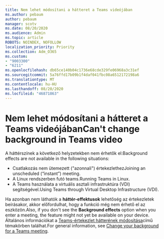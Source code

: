 ```yaml
---
title: Nem lehet módosítani a hátteret a Teams videójában
ms.author: pebaum
author: pebaum
manager: scotv
ms.date: 08/20/2020
ms.audience: Admin
ms.topic: article
ROBOTS: NOINDEX, NOFOLLOW
localization_priority: Priority
ms.collection: Adm_O365
ms.custom:
- "9003300"
- "6211"
ms.openlocfilehash: db65ce140b04c1736e68cde329fe06968a3c31ef
ms.sourcegitcommit: 5a76ffd17b09b1f4daf041fbc08a6512172198a6
ms.translationtype: MT
ms.contentlocale: hu-HU
ms.lasthandoff: 08/20/2020
ms.locfileid: "46871863"
---
```

# <a name="cant-change-background-in-teams-video"></a><span data-ttu-id="daa43-102">Nem lehet módosítani a hátteret a Teams videójában</span><span class="sxs-lookup"><span data-stu-id="daa43-102">Can't change background in Teams video</span></span>

<span data-ttu-id="daa43-103">A háttérszínek a következő helyzetekben nem érhetők el:</span><span class="sxs-lookup"><span data-stu-id="daa43-103">Background effects are not available in the following situations:</span></span>

- <span data-ttu-id="daa43-104">Csatlakozás nem ütemezett ("azonnali") értekezlethez</span><span class="sxs-lookup"><span data-stu-id="daa43-104">Joining an unscheduled (“instant”) meeting.</span></span>
- <span data-ttu-id="daa43-105">A Linux rendszerben futó teams.</span><span class="sxs-lookup"><span data-stu-id="daa43-105">Running Teams in Linux.</span></span>
- <span data-ttu-id="daa43-106">A Teams használata a virtuális asztali infrastruktúra (VDI) segítségével.</span><span class="sxs-lookup"><span data-stu-id="daa43-106">Using Teams through Virtual Desktop Infrastructure (VDI).</span></span>

<span data-ttu-id="daa43-107">Ha azonban nem láthatók a **háttér-effektusok** lehetőség az értekezletek beírásakor, akkor előfordulhat, hogy a funkció még nem érhető el az eszközön.</span><span class="sxs-lookup"><span data-stu-id="daa43-107">Also, if you don't see the **Background effects** option when you enter a meeting, the feature might not yet be available on your device.</span></span> <span data-ttu-id="daa43-108">Általános információkat a [Teams-értekezlet hátterének módosítása](https://support.microsoft.com/office/change-your-background-for-a-teams-meeting-f77a2381-443a-499d-825e-509a140f4780)című témakörben találhat.</span><span class="sxs-lookup"><span data-stu-id="daa43-108">For general information, see [Change your background for a Teams meeting](https://support.microsoft.com/office/change-your-background-for-a-teams-meeting-f77a2381-443a-499d-825e-509a140f4780).</span></span>